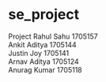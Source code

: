 # se_project
Project
Rahul Sahu    1705157   \
Ankit Aditya  1705144   \
Justin Joy    1705141   \
Arnav Aditya  1705124   \
Anurag Kumar  1705118   

